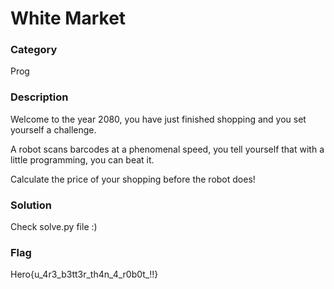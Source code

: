 # White Market

### Category

Prog

### Description

Welcome to the year 2080, you have just finished shopping and you set yourself a challenge. 

A robot scans barcodes at a phenomenal speed, you tell yourself that with a little programming, you can beat it.

Calculate the price of your shopping before the robot does!

### Solution

Check solve.py file :)

### Flag

Hero{u_4r3_b3tt3r_th4n_4_r0b0t_!!}